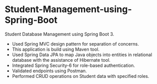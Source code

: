# Student-Management-using-Spring-Boot
Student Database Management using Spring Boot 3.
- Used Spring MVC design pattern for separation of concerns.
- This application is build using Maven tool. 
- Used Spring Data JPA to map Java objects into entities in relational database with the assistance of Hibernate tool.
- Integrated Spring Security-6 for role-based authentication.
- Validated endpoints using Postman.
- Performed CRUD operations on Student data with specified roles.

